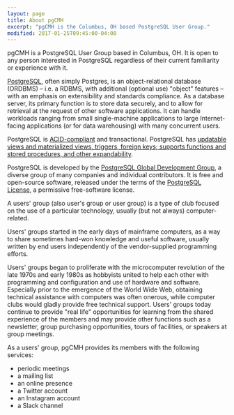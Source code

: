 ```yaml
---
layout: page
title: About pgCMH
excerpt: "pgCMH is the Columbus, OH based PostgreSQL User Group."
modified: 2017-01-25T09:45:00-04:00
---
```


pgCMH is a PostgreSQL User Group based in Columbus, OH. It is open to any person interested in PostgreSQL regardless of their current familiarity or experience with it.

[PostgreSQL](https://www.postgresql.org/about/), often simply Postgres, is an object-relational database (ORDBMS) – i.e. a RDBMS, with additional (optional use) "object" features – with an emphasis on extensibility and standards compliance. As a database server, its primary function is to store data securely, and to allow for retrieval at the request of other software applications. It can handle workloads ranging from small single-machine applications to large Internet-facing applications (or for data warehousing) with many concurrent users.

PostgreSQL is [ACID-compliant](https://en.wikipedia.org/wiki/ACID) and transactional. PostgreSQL has [updatable views and materialized views, triggers, foreign keys; supports functions and stored procedures, and other expandability](https://www.postgresql.org/about/featurematrix/).

PostgreSQL is developed by the [PostgreSQL Global Development Group](https://www.postgresql.org/community/contributors/), a diverse group of many companies and individual contributors. It is free and open-source software, released under the terms of the [PostgreSQL License](https://www.postgresql.org/about/licence/), a permissive free-software license.

A users' group (also user's group or user group) is a type of club focused on the use of a particular technology, usually (but not always) computer-related.

Users' groups started in the early days of mainframe computers, as a way to share sometimes hard-won knowledge and useful software, usually written by end users independently of the vendor-supplied programming efforts.

Users' groups began to proliferate with the microcomputer revolution of the late 1970s and early 1980s as hobbyists united to help each other with programming and configuration and use of hardware and software. Especially prior to the emergence of the World Wide Web, obtaining technical assistance with computers was often onerous, while computer clubs would gladly provide free technical support. Users' groups today continue to provide "real life" opportunities for learning from the shared experience of the members and may provide other functions such as a newsletter, group purchasing opportunities, tours of facilities, or speakers at group meetings.

As a users' group, pgCMH provides its members with the following services:
* periodic meetings
* a mailing list
* an online presence
* a Twitter account
* an Instagram account
* a Slack channel
